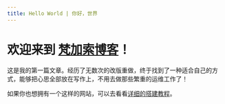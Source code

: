 ```yaml
---
title: Hello World | 你好，世界
---
```


# 欢迎来到 [梵加索博客](https://blog.fangaso.com/)！ 

这是我的第一篇文章。经历了无数次的改版重做，终于找到了一种适合自己的方式，能够把心思全部放在写作上，不用去做那些繁重的运维工作了！

如果你也想拥有一个这样的网站，可以去看看[详细的搭建教程](https://blog.fangaso.com)。
